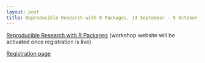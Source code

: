 ```yaml
---
layout: post
title: Reproducible Research with R Packages, 14 September - 5 October, 2022, Netherlands eScience Center
---
```


[Reproducible Research with R Packages](https://esciencecenter-digital-skills.github.io/) (workshop website will be activated once registration is live)

[Registration page](https://www.eventbrite.co.uk/e/reproducible-research-with-r-packages-tickets-399469462917)
